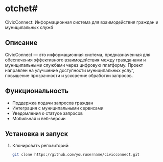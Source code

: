 # otchet# 
CivicConnect: Информационная система для взаимодействия граждан и муниципальных служб

## Описание
CivicConnect — это информационная система, предназначенная для обеспечения эффективного взаимодействия между гражданами и муниципальными службами через цифровую платформу. Проект направлен на улучшение доступности муниципальных услуг, повышение прозрачности и ускорение обработки запросов.

## Функциональность
- Поддержка подачи запросов граждан
- Интеграция с муниципальными сервисами
- Уведомления о статусе запросов
- Мобильная и веб-версии

## Установка и запуск
1. Клонировать репозиторий:
   ```bash
   git clone https://github.com/yourusername/civicconnect.git
